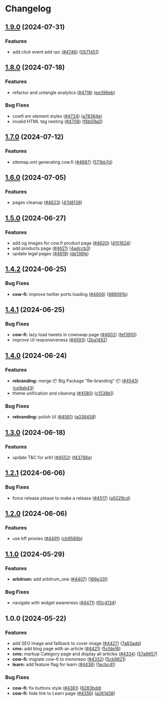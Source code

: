 # Changelog

## [1.9.0](https://github.com/cowprotocol/cowswap/compare/cow-fi-v1.8.0...cow-fi-v1.9.0) (2024-07-31)


### Features

* add click event add rpc ([#4746](https://github.com/cowprotocol/cowswap/issues/4746)) ([0571451](https://github.com/cowprotocol/cowswap/commit/057145196a5f756978e5fe6132f1570520c0ae8e))

## [1.8.0](https://github.com/cowprotocol/cowswap/compare/cow-fi-v1.7.0...cow-fi-v1.8.0) (2024-07-18)


### Features

* refactor and untangle analytics ([#4718](https://github.com/cowprotocol/cowswap/issues/4718)) ([ee396eb](https://github.com/cowprotocol/cowswap/commit/ee396eb1c4ef9a786810ed20b20020b4cb986460))


### Bug Fixes

* cowfi em element styles ([#4724](https://github.com/cowprotocol/cowswap/issues/4724)) ([a78364e](https://github.com/cowprotocol/cowswap/commit/a78364e0f50e542643d34340b72a93350342e7f2))
* invalid HTML tag nesting ([#4708](https://github.com/cowprotocol/cowswap/issues/4708)) ([f6b09a0](https://github.com/cowprotocol/cowswap/commit/f6b09a0ba5e12b65b85d53b68f993fe690c0eddb))

## [1.7.0](https://github.com/cowprotocol/cowswap/compare/cow-fi-v1.6.0...cow-fi-v1.7.0) (2024-07-12)


### Features

* sitemap.xml generating cow.fi ([#4687](https://github.com/cowprotocol/cowswap/issues/4687)) ([571bb7d](https://github.com/cowprotocol/cowswap/commit/571bb7d2fabedceb5484bf59e3c26b39de3e5717))

## [1.6.0](https://github.com/cowprotocol/cowswap/compare/cow-fi-v1.5.0...cow-fi-v1.6.0) (2024-07-05)


### Features

* pages cleanup ([#4623](https://github.com/cowprotocol/cowswap/issues/4623)) ([47d8138](https://github.com/cowprotocol/cowswap/commit/47d813882a1b9fbd848a1feed66bec86f626d271))

## [1.5.0](https://github.com/cowprotocol/cowswap/compare/cow-fi-v1.4.2...cow-fi-v1.5.0) (2024-06-27)


### Features

* add og images for cow.fi product page ([#4620](https://github.com/cowprotocol/cowswap/issues/4620)) ([4101624](https://github.com/cowprotocol/cowswap/commit/4101624fe90b360ce511a03d78baf49442a655c2))
* add products page ([#4621](https://github.com/cowprotocol/cowswap/issues/4621)) ([4adccb3](https://github.com/cowprotocol/cowswap/commit/4adccb3cd9f54d1a6398c618512bd47bdc711d0f))
* update legal pages ([#4619](https://github.com/cowprotocol/cowswap/issues/4619)) ([de136fe](https://github.com/cowprotocol/cowswap/commit/de136fe708aabb32ae9e23ae9170d296956fd737))

## [1.4.2](https://github.com/cowprotocol/cowswap/compare/cow-fi-v1.4.1...cow-fi-v1.4.2) (2024-06-25)


### Bug Fixes

* **cow-fi:** improve twitter ports loading ([#4606](https://github.com/cowprotocol/cowswap/issues/4606)) ([989091b](https://github.com/cowprotocol/cowswap/commit/989091b74000b6142eb31fce18ec71b7e5fe4dfc))

## [1.4.1](https://github.com/cowprotocol/cowswap/compare/cow-fi-v1.4.0...cow-fi-v1.4.1) (2024-06-25)


### Bug Fixes

* **cow-fi:** lazy load tweets in cowswap page ([#4602](https://github.com/cowprotocol/cowswap/issues/4602)) ([fef3910](https://github.com/cowprotocol/cowswap/commit/fef3910927b7cc2252c11533467f9c109903a2f5))
* improve UI responsiveness ([#4593](https://github.com/cowprotocol/cowswap/issues/4593)) ([2ba1492](https://github.com/cowprotocol/cowswap/commit/2ba14925c590b5939d26658543c16a512fff7bf1))

## [1.4.0](https://github.com/cowprotocol/cowswap/compare/cow-fi-v1.3.0...cow-fi-v1.4.0) (2024-06-24)


### Features

* **rebranding:** merge 📦 Big Package "Re-branding" 📦  ([#4543](https://github.com/cowprotocol/cowswap/issues/4543)) ([ce9ab43](https://github.com/cowprotocol/cowswap/commit/ce9ab4317f304c86e3e1ec37825379e427099518))
* theme unification and cleaning ([#4580](https://github.com/cowprotocol/cowswap/issues/4580)) ([c1538b1](https://github.com/cowprotocol/cowswap/commit/c1538b16d9c890c95d73ea92ffb93b2065233d90))


### Bug Fixes

* **rebranding:** polish UI ([#4581](https://github.com/cowprotocol/cowswap/issues/4581)) ([a038458](https://github.com/cowprotocol/cowswap/commit/a038458a23d91fb9b624679950ee6492a966ccba))

## [1.3.0](https://github.com/cowprotocol/cowswap/compare/cow-fi-v1.2.1...cow-fi-v1.3.0) (2024-06-18)


### Features

* update T&C for arb1 ([#4552](https://github.com/cowprotocol/cowswap/issues/4552)) ([f43786e](https://github.com/cowprotocol/cowswap/commit/f43786e90a040c42a0cb58c38c8280a0cd5a5acb))

## [1.2.1](https://github.com/cowprotocol/cowswap/compare/cow-fi-v1.2.0...cow-fi-v1.2.1) (2024-06-06)


### Bug Fixes

* force release please to make a release ([#4517](https://github.com/cowprotocol/cowswap/issues/4517)) ([a5029cd](https://github.com/cowprotocol/cowswap/commit/a5029cd122d9fb2420680b2164573fa182b16bd3))

## [1.2.0](https://github.com/cowprotocol/cowswap/compare/cow-fi-v1.1.0...cow-fi-v1.2.0) (2024-06-06)


### Features

* use bff proxies ([#4491](https://github.com/cowprotocol/cowswap/issues/4491)) ([cb9586b](https://github.com/cowprotocol/cowswap/commit/cb9586bbb4f78498a39b2b01c6bb1e4255dd0c46))

## [1.1.0](https://github.com/cowprotocol/cowswap/compare/cow-fi-v1.0.0...cow-fi-v1.1.0) (2024-05-29)


### Features

* **arbitrum:** add arbitrum_one ([#4407](https://github.com/cowprotocol/cowswap/issues/4407)) ([166e33f](https://github.com/cowprotocol/cowswap/commit/166e33f3c494972738b154cf844584dd78e12c7d))


### Bug Fixes

* navigate with widget awareness ([#4471](https://github.com/cowprotocol/cowswap/issues/4471)) ([f0c4134](https://github.com/cowprotocol/cowswap/commit/f0c41344eea751006a4fe0b66865b2c5c30a5310))

## 1.0.0 (2024-05-22)


### Features

* add SEO image and fallback to cover image ([#4427](https://github.com/cowprotocol/cowswap/issues/4427)) ([7a83add](https://github.com/cowprotocol/cowswap/commit/7a83add4d3d59548d36b552e5bf95d5ad90d7296))
* **cms:** add blog page with an article ([#4421](https://github.com/cowprotocol/cowswap/issues/4421)) ([5cfde16](https://github.com/cowprotocol/cowswap/commit/5cfde16ca25b442cb88abbd957339a9c4a56643a))
* **cms:** markup Category page and display all articles ([#4334](https://github.com/cowprotocol/cowswap/issues/4334)) ([57a9657](https://github.com/cowprotocol/cowswap/commit/57a965717ec5f5d7058b3ff23963256206744a22))
* **cow-fi:** migrate cow-fi to monorepo ([#4332](https://github.com/cowprotocol/cowswap/issues/4332)) ([5cb9821](https://github.com/cowprotocol/cowswap/commit/5cb9821147b2ba1c471287582f54637d79de995b))
* **learn:** add feature flag for learn ([#4436](https://github.com/cowprotocol/cowswap/issues/4436)) ([1ecbc4f](https://github.com/cowprotocol/cowswap/commit/1ecbc4f96266f85a077c8b8d8b56dec4b82c8311))


### Bug Fixes

* **cow-fi:** fix buttons style ([#4361](https://github.com/cowprotocol/cowswap/issues/4361)) ([6283bdd](https://github.com/cowprotocol/cowswap/commit/6283bddab696da777b679624a0d19a85c16d245c))
* **cow-fi:** hide link to Learn page ([#4356](https://github.com/cowprotocol/cowswap/issues/4356)) ([a261d38](https://github.com/cowprotocol/cowswap/commit/a261d3813227441bf295800af639a58e31e64f11))
